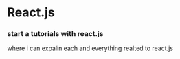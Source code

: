# React.js
<h3>start a tutorials with react.js</h3>
where i can expalin each and everything realted to react.js
